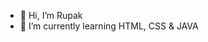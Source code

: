 - 👋 Hi, I’m Rupak
- 🌱 I’m currently learning HTML, CSS & JAVA

<!---
hannibal1631/hannibal1631 is a ✨ special ✨ repository because its `README.md` (this file) appears on your GitHub profile.
You can click the Preview link to take a look at your changes.
--->
